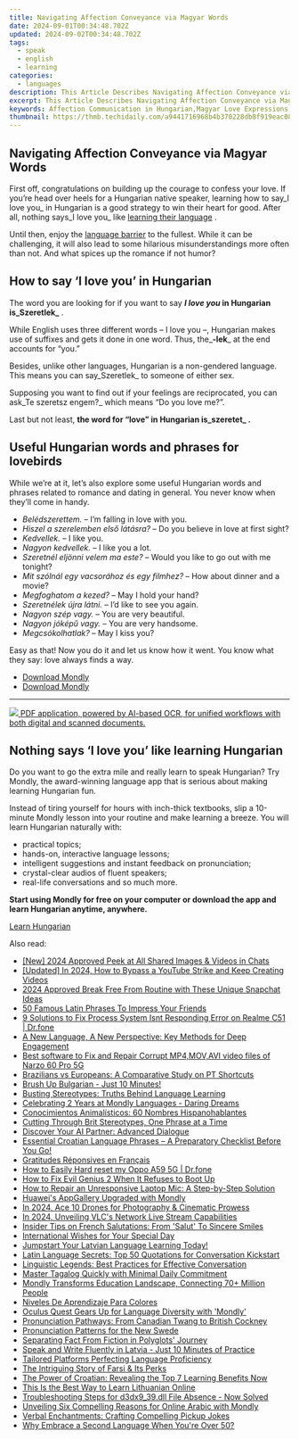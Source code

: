 ```yaml
---
title: Navigating Affection Conveyance via Magyar Words
date: 2024-09-01T00:34:48.702Z
updated: 2024-09-02T00:34:48.702Z
tags:
  - speak
  - english
  - learning
categories:
  - languages
description: This Article Describes Navigating Affection Conveyance via Magyar Words
excerpt: This Article Describes Navigating Affection Conveyance via Magyar Words
keywords: Affection Communication in Hungarian,Magyar Love Expressions,Translating Affection Hungarian Terms,Hungarian Romance Vocabulary,Conveying Emotions with Magyar Words,Cultural Expressions of Love in Hungarian,Hungarian Language Affectionate Phrases
thumbnail: https://thmb.techidaily.com/a9441716968b4b370228db8f919eac0889d914a97cb067222fedd44de8e1315f.jpg
---
```


## Navigating Affection Conveyance via Magyar Words

 First off, congratulations on building up the courage to confess your love. If you’re head over heels for a Hungarian native speaker, learning how to say_I love you_ in Hungarian is a good strategy to win their heart for good. After all, nothing says_I love you_ like [learning their language](https://app.adjust.io/5ixfg4k?campaign=blog-post-id-6939&fallback=https%3A%2F%2Fapp.mondly.com?avangate%5Fsrc=blog-post-id-6939&redirect%5Fandroid=https%3A%2F%2Fplay.google.com%2Fstore%2Fapps%2Fdetails%3Fid%3Dcom.atistudios.mondly.languages&redirect%5Fios=https%3A%2F%2Fitunes.apple.com%2Fapp%2Fid987873536&redirect%5Fmacos=https%3A%2F%2Fapp.mondly.com?avangate%5Fsrc=blog-post-id-6939) .

 Until then, enjoy the [language barrier](https://shop.mondly.com/affiliate.php?ACCOUNT=ATISTUDI&AFFILIATE=108875&PATH=https://www.mondly.com?AFFILIATE=108875) to the fullest. While it can be challenging, it will also lead to some hilarious misunderstandings more often than not. And what spices up the romance if not humor?

## How to say ‘I love you’ in Hungarian

 The word you are looking for if you want to say **_I love you_ in Hungarian is_Szeretlek_**  .

 While English uses three different words – I love you –, Hungarian makes use of suffixes and gets it done in one word. Thus, the_**\-lek**_ at the end accounts for “you.”

 Besides, unlike other languages, Hungarian is a non-gendered language. This means you can say_Szeretlek_ to someone of either sex.

 Supposing you want to find out if your feelings are reciprocated, you can ask_Te szeretsz engem?_ which means “Do you love me?”.

 Last but not least, **the word for “love” in Hungarian is_szeretet_ .**

## Useful Hungarian words and phrases for lovebirds

 While we’re at it, let’s also explore some useful Hungarian words and phrases related to romance and dating in general. You never know when they’ll come in handy.

* _Belédszerettem._ – I’m falling in love with you.
* _Hiszel a szerelemben első látásra?_ – Do you believe in love at first sight?
* _Kedvellek._ – I like you.
* _Nagyon kedvellek._ – I like you a lot.
* _Szeretnél eljönni velem ma este?_ – Would you like to go out with me tonight?
* _Mit szólnál egy vacsorához és egy filmhez?_ – How about dinner and a movie?
* _Megfoghatom a kezed?_ – May I hold your hand?
* _Szeretnélek újra látni._ – I’d like to see you again.
* _Nagyon szép vagy._ – You are very beautiful.
* _Nagyon jóképű vagy._ – You are very handsome.
* _Megcsókolhatlak?_ – May I kiss you?

 Easy as that! Now you do it and let us know how it went. You know what they say: love always finds a way.

* [Download Mondly](https://www.facebook.com/sharer/sharer.php?u=https%3A%2F%2Fwww.mondly.com%2Fblog%2Fi-love-you-in-hungarian%2F&t=How+to+Say+I+Love+You+in+Hungarian "Share on Facebook")
* [Download Mondly](https://shop.mondly.com/affiliate.php?ACCOUNT=ATISTUDI&AFFILIATE=108875&PATH=https://www.mondly.com?AFFILIATE=108875)

---

<!-- affiliate ads begin -->
<a href="https://checkout.abbyy.com/order/checkout.php?PRODS=39254549&QTY=1&AFFILIATE=108875&CART=1"> <img src="https://secure.avangate.com/images/merchant/0e5fb5c76fca16adbee503c9aff393cd/products/8_FR-Badges-NEW-FR-Standard-16-WIN-200.png" border="0"> PDF application, powered by AI-based OCR, for unified workflows with both digital and scanned documents. </a>
<!-- affiliate ads end -->
## Nothing says ‘I love you’ like learning Hungarian

 Do you want to go the extra mile and really learn to speak Hungarian? Try Mondly, the award-winning language app that is serious about making learning Hungarian fun.

 Instead of tiring yourself for hours with inch-thick textbooks, slip a 10-minute Mondly lesson into your routine and make learning a breeze. You will learn Hungarian naturally with:

* practical topics;
* hands-on, interactive language lessons;
* intelligent suggestions and instant feedback on pronunciation;
* crystal-clear audios of fluent speakers;
* real-life conversations and so much more.

 **Start using Mondly for free on your computer or download the app and learn Hungarian anytime, anywhere.**

[Learn Hungarian](https://adjt.mondly.com/5ixfg4k?campaign=blog-post-id-6939&fallback=https%3A%2F%2Fapp.mondly.com%3Futm%5Fmedium%3Dblog%5Fblog-post-id-6939%26utm%5Fsource%3Dblog-post-id-6939&redirect%5Fmacos=https%3A%2F%2Fapp.mondly.com%3Futm%5Fmedium%3Dblog%5Fblog-post-id-6939%26utm%5Fsource%3Dblog-post-id-6939&redirect%5Fandroid=https%3A%2F%2Fplay.google.com%2Fstore%2Fapps%2Fdetails%3Fid%3Dcom.atistudios.mondly.languages%3Futm%5Fmedium%3Dblog%5Fblog-post-id-6939%26utm%5Fsource%3Dblog-post-id-6939&redirect%5Fios=https%3A%2F%2Fapps.apple.com%2Fapp%2Fapple-store%2Fid987873536%3Fpt%3D78954800%26ct%3Dblog-post-id-6939%26mt%3D8 "Learn Hungarian")

<ins class="adsbygoogle"
     style="display:block"
     data-ad-format="autorelaxed"
     data-ad-client="ca-pub-7571918770474297"
     data-ad-slot="1223367746"></ins>



<ins class="adsbygoogle"
     style="display:block"
     data-ad-client="ca-pub-7571918770474297"
     data-ad-slot="8358498916"
     data-ad-format="auto"
     data-full-width-responsive="true"></ins>

<span class="atpl-alsoreadstyle">Also read:</span>
<div><ul>
<li><a href="https://facebook-videos.techidaily.com/new-2024-approved-peek-at-all-shared-images-and-videos-in-chats/"><u>[New] 2024 Approved  Peek at All Shared Images & Videos in Chats</u></a></li>
<li><a href="https://youtube-data.techidaily.com/ed-in-2024-how-to-bypass-a-youtube-strike-and-keep-creating-videos/"><u>[Updated] In 2024, How to Bypass a YouTube Strike and Keep Creating Videos</u></a></li>
<li><a href="https://snapchat-videos.techidaily.com/2024-approved-break-free-from-routine-with-these-unique-snapchat-ideas/"><u>2024 Approved  Break Free From Routine with These Unique Snapchat Ideas</u></a></li>
<li><a href="https://mondly-stories.techidaily.com/50-famous-latin-phrases-to-impress-your-friends/"><u>50 Famous Latin Phrases To Impress Your Friends</u></a></li>
<li><a href="https://howto.techidaily.com/9-solutions-to-fix-process-system-isnt-responding-error-on-realme-c51-drfone-by-drfone-fix-android-problems-fix-android-problems/"><u>9 Solutions to Fix Process System Isnt Responding Error on Realme C51 | Dr.fone</u></a></li>
<li><a href="https://mondly-stories.techidaily.com/a-new-language-a-new-perspective-key-methods-for-deep-engagement/"><u>A New Language, A New Perspective: Key Methods for Deep Engagement</u></a></li>
<li><a href="https://phone-solutions.techidaily.com/best-software-to-fix-and-repair-corrupt-mp4-mov-avi-video-files-of-narzo-60-pro-5g-by-stellar-video-repair-mobile-video-repair/"><u>Best software to Fix and Repair Corrupt MP4,MOV,AVI video files of Narzo 60 Pro 5G</u></a></li>
<li><a href="https://mondly-stories.techidaily.com/brazilians-vs-europeans-a-comparative-study-on-pt-shortcuts/"><u>Brazilians vs Europeans: A Comparative Study on PT Shortcuts</u></a></li>
<li><a href="https://mondly-stories.techidaily.com/1719581290254-brush-up-bulgarian-just-10-minutes/"><u>Brush Up Bulgarian - Just 10 Minutes!</u></a></li>
<li><a href="https://mondly-stories.techidaily.com/busting-stereotypes-truths-behind-language-learning/"><u>Busting Stereotypes: Truths Behind Language Learning</u></a></li>
<li><a href="https://mondly-stories.techidaily.com/celebrating-2-years-at-mondly-languages-daring-dreams/"><u>Celebrating 2 Years at Mondly Languages - Daring Dreams</u></a></li>
<li><a href="https://mondly-stories.techidaily.com/conocimientos-animalisticos-60-nombres-hispanohablantes/"><u>Conocimientos Animalísticos: 60 Nombres Hispanohablantes</u></a></li>
<li><a href="https://mondly-stories.techidaily.com/cutting-through-brit-stereotypes-one-phrase-at-a-time/"><u>Cutting Through Brit Stereotypes, One Phrase at a Time</u></a></li>
<li><a href="https://mondly-stories.techidaily.com/discover-your-ai-partner-advanced-dialogue/"><u>Discover Your AI Partner: Advanced Dialogue</u></a></li>
<li><a href="https://mondly-stories.techidaily.com/1719581402709-essential-croatian-language-phrases-a-preparatory-checklist-before-you-go/"><u>Essential Croatian Language Phrases – A Preparatory Checklist Before You Go!</u></a></li>
<li><a href="https://mondly-stories.techidaily.com/gratitudes-reponsives-en-francais/"><u>Gratitudes Réponsives en Français</u></a></li>
<li><a href="https://techidaily.com/how-to-easily-hard-reset-my-oppo-a59-5g-drfone-by-drfone-reset-android-reset-android/"><u>How to Easily Hard reset my Oppo A59 5G | Dr.fone</u></a></li>
<li><a href="https://win-able.techidaily.com/how-to-fix-evil-genius-2-when-it-refuses-to-boot-up/"><u>How to Fix Evil Genius 2 When It Refuses to Boot Up</u></a></li>
<li><a href="https://win-howtos.techidaily.com/how-to-repair-an-unresponsive-laptop-mic-a-step-by-step-solution/"><u>How to Repair an Unresponsive Laptop Mic: A Step-by-Step Solution</u></a></li>
<li><a href="https://mondly-stories.techidaily.com/huaweis-appgallery-upgraded-with-mondly/"><u>Huawei's AppGallery Upgraded with Mondly</u></a></li>
<li><a href="https://extra-hints.techidaily.com/in-2024-ace-10-drones-for-photography-and-cinematic-prowess/"><u>In 2024, Ace 10 Drones for Photography & Cinematic Prowess</u></a></li>
<li><a href="https://fox-info.techidaily.com/in-2024-unveiling-vlcs-network-live-stream-capabilities/"><u>In 2024, Unveiling VLC's Network Live Stream Capabilities</u></a></li>
<li><a href="https://mondly-stories.techidaily.com/insider-tips-on-french-salutations-from-salut-to-sincere-smiles/"><u>Insider Tips on French Salutations: From 'Salut' To Sincere Smiles</u></a></li>
<li><a href="https://mondly-stories.techidaily.com/international-wishes-for-your-special-day/"><u>International Wishes for Your Special Day</u></a></li>
<li><a href="https://mondly-stories.techidaily.com/jumpstart-your-latvian-language-learning-today/"><u>Jumpstart Your Latvian Language Learning Today!</u></a></li>
<li><a href="https://mondly-stories.techidaily.com/latin-language-secrets-top-50-quotations-for-conversation-kickstart/"><u>Latin Language Secrets: Top 50 Quotations for Conversation Kickstart</u></a></li>
<li><a href="https://mondly-stories.techidaily.com/linguistic-legends-best-practices-for-effective-conversation/"><u>Linguistic Legends: Best Practices for Effective Conversation</u></a></li>
<li><a href="https://mondly-stories.techidaily.com/master-tagalog-quickly-with-minimal-daily-commitment/"><u>Master Tagalog Quickly with Minimal Daily Commitment</u></a></li>
<li><a href="https://mondly-stories.techidaily.com/mondly-transforms-education-landscape-connecting-70plus-million-people/"><u>Mondly Transforms Education Landscape, Connecting 70+ Million People</u></a></li>
<li><a href="https://mondly-stories.techidaily.com/niveles-de-aprendizaje-para-colores/"><u>Niveles De Aprendizaje Para Colores</u></a></li>
<li><a href="https://mondly-stories.techidaily.com/oculus-quest-gears-up-for-language-diversity-with-mondly/"><u>Oculus Quest Gears Up for Language Diversity with 'Mondly'</u></a></li>
<li><a href="https://mondly-stories.techidaily.com/pronunciation-pathways-from-canadian-twang-to-british-cockney/"><u>Pronunciation Pathways: From Canadian Twang to British Cockney</u></a></li>
<li><a href="https://mondly-stories.techidaily.com/pronunciation-patterns-for-the-new-swede/"><u>Pronunciation Patterns for the New Swede</u></a></li>
<li><a href="https://mondly-stories.techidaily.com/separating-fact-from-fiction-in-polyglots-journey/"><u>Separating Fact From Fiction in Polyglots' Journey</u></a></li>
<li><a href="https://mondly-stories.techidaily.com/speak-and-write-fluently-in-latvia-just-10-minutes-of-practice/"><u>Speak and Write Fluently in Latvia - Just 10 Minutes of Practice</u></a></li>
<li><a href="https://mondly-stories.techidaily.com/tailored-platforms-perfecting-language-proficiency/"><u>Tailored Platforms Perfecting Language Proficiency</u></a></li>
<li><a href="https://mondly-stories.techidaily.com/the-intriguing-story-of-farsi-and-its-perks/"><u>The Intriguing Story of Farsi & Its Perks</u></a></li>
<li><a href="https://mondly-stories.techidaily.com/1719579525638-the-power-of-croatian-revealing-the-top-7-learning-benefits-now/"><u>The Power of Croatian: Revealing the Top 7 Learning Benefits Now</u></a></li>
<li><a href="https://mondly-stories.techidaily.com/this-is-the-best-way-to-learn-lithuanian-online/"><u>This Is the Best Way to Learn Lithuanian Online</u></a></li>
<li><a href="https://win-howtos.techidaily.com/troubleshooting-steps-for-d3dx939dll-file-absence-now-solved/"><u>Troubleshooting Steps for d3dx9_39.dll File Absence - Now Solved</u></a></li>
<li><a href="https://mondly-stories.techidaily.com/unveiling-six-compelling-reasons-for-online-arabic-with-mondly/"><u>Unveiling Six Compelling Reasons for Online Arabic with Mondly</u></a></li>
<li><a href="https://mondly-stories.techidaily.com/verbal-enchantments-crafting-compelling-pickup-jokes/"><u>Verbal Enchantments: Crafting Compelling Pickup Jokes</u></a></li>
<li><a href="https://mondly-stories.techidaily.com/why-embrace-a-second-language-when-youre-over-50/"><u>Why Embrace a Second Language When You're Over 50?</u></a></li>
</ul></div>
